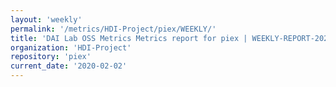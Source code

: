 ```yaml
---
layout: 'weekly'
permalink: '/metrics/HDI-Project/piex/WEEKLY/'
title: 'DAI Lab OSS Metrics Metrics report for piex | WEEKLY-REPORT-2020-02-02'
organization: 'HDI-Project'
repository: 'piex'
current_date: '2020-02-02'
---
```


